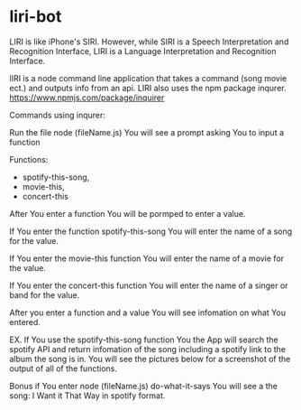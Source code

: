 # liri-bot
 LIRI is like iPhone's SIRI. However, while SIRI is a Speech Interpretation and Recognition Interface, LIRI is a Language Interpretation and Recognition Interface.
 
 lIRI is a node command line application that takes a command (song movie ect.) and outputs info from an api.
 LIRI also uses the npm package inqurer.
 https://www.npmjs.com/package/inquirer
 
 Commands using inqurer:
 
Run the file node (fileName.js)
You will see a prompt asking You to input a function

Functions:

- spotify-this-song,
- movie-this,
- concert-this

After You enter a function You will be pormped to enter a value.

If You enter the function spotify-this-song You will enter the name of a song for the value.

If You enter the movie-this function You will enter the name of a movie for the value.

If You enter the concert-this function You will enter the name of a singer or band for the value.

After you enter a function and a value You will see infomation on what You entered.

EX. If You use the spotify-this-song function You the App will search the spotify API and return infomation of the song including a spotify link to the album the song is in.
You will see the pictures below for a screenshot of the output of all of the functions.

Bonus if You enter node (fileName.js) do-what-it-says You will see a the song: I Want it That Way in spotify format.
